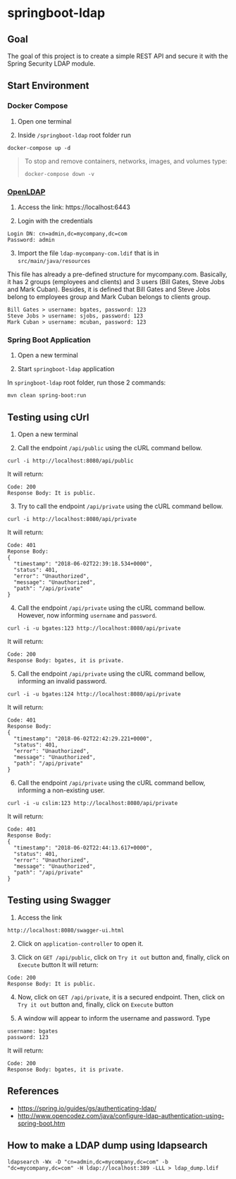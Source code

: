 # springboot-ldap

## Goal

The goal of this project is to create a simple REST API and secure it with the Spring Security LDAP module.

## Start Environment

### Docker Compose

1. Open one terminal

2. Inside `/springboot-ldap` root folder run
```
docker-compose up -d
```
> To stop and remove containers, networks, images, and volumes type:
> ```
> docker-compose down -v
> ```

### [OpenLDAP](https://www.openldap.org/)

1. Access the link: https://localhost:6443

2. Login with the credentials
```
Login DN: cn=admin,dc=mycompany,dc=com
Password: admin
```

3. Import the file `ldap-mycompany-com.ldif` that is in `src/main/java/resources`

This file has already a pre-defined structure for mycompany.com.
Basically, it has 2 groups (employees and clients) and 3 users (Bill Gates, Steve Jobs and Mark Cuban).
Besides, it is defined that Bill Gates and Steve Jobs belong to employees group and Mark Cuban belongs to clients group.
```
Bill Gates > username: bgates, password: 123
Steve Jobs > username: sjobs, password: 123
Mark Cuban > username: mcuban, password: 123
```

### Spring Boot Application

1. Open a new terminal

2. Start `springboot-ldap` application

In `springboot-ldap` root folder, run those 2 commands:
```
mvn clean spring-boot:run
```

## Testing using cUrl

1. Open a new terminal

2. Call the endpoint `/api/public` using the cURL command bellow.
```
curl -i http://localhost:8080/api/public
```
It will return:
```
Code: 200
Response Body: It is public.
```

3. Try to call the endpoint `/api/private` using the cURL command bellow.
``` 
curl -i http://localhost:8080/api/private
```
It will return:
```
Code: 401
Reponse Body:
{
  "timestamp": "2018-06-02T22:39:18.534+0000",
  "status": 401,
  "error": "Unauthorized",
  "message": "Unauthorized",
  "path": "/api/private"
}
```

4. Call the endpoint `/api/private` using the cURL command bellow. However, now informing `username` and `password`.
``` 
curl -i -u bgates:123 http://localhost:8080/api/private
```
It will return:
```
Code: 200
Response Body: bgates, it is private.
```

5. Call the endpoint `/api/private` using the cURL command bellow, informing an invalid password.
``` 
curl -i -u bgates:124 http://localhost:8080/api/private
```
It will return:
```
Code: 401
Response Body: 
{
  "timestamp": "2018-06-02T22:42:29.221+0000",
  "status": 401,
  "error": "Unauthorized",
  "message": "Unauthorized",
  "path": "/api/private"
}
```

6. Call the endpoint `/api/private` using the cURL command bellow, informing a non-existing user.
``` 
curl -i -u cslim:123 http://localhost:8080/api/private
```
It will return:
```
Code: 401
Response Body:
{
  "timestamp": "2018-06-02T22:44:13.617+0000",
  "status": 401,
  "error": "Unauthorized",
  "message": "Unauthorized",
  "path": "/api/private"
}
```

## Testing using Swagger

1. Access the link
```
http://localhost:8080/swagger-ui.html
```

2. Click on `application-controller` to open it.

3. Click on `GET /api/public`, click on `Try it out` button and, finally, click on `Execute` button
It will return:
```
Code: 200
Response Body: It is public.
```

4. Now, click on `GET /api/private`, it is a secured endpoint. Then, click on `Try it out` button and, finally, click on `Execute` button

5. A window will appear to inform the username and password. Type
```
username: bgates
password: 123
```
It will return:
```
Code: 200
Response Body: bgates, it is private.
```

## References

- https://spring.io/guides/gs/authenticating-ldap/
- http://www.opencodez.com/java/configure-ldap-authentication-using-spring-boot.htm

## How to make a LDAP dump using ldapsearch
```
ldapsearch -Wx -D "cn=admin,dc=mycompany,dc=com" -b "dc=mycompany,dc=com" -H ldap://localhost:389 -LLL > ldap_dump.ldif
```
